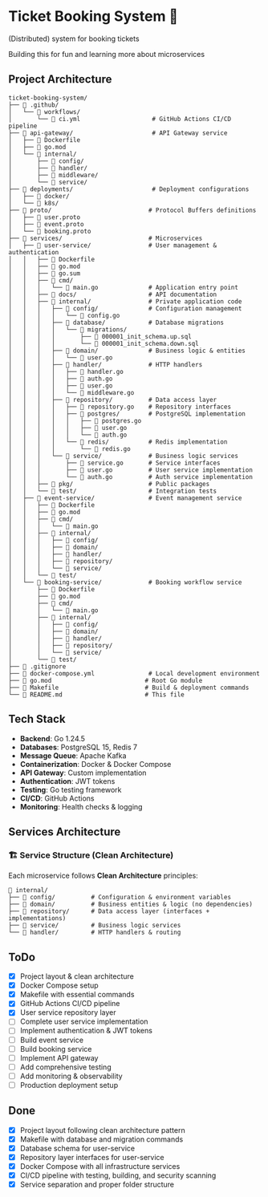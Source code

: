 # Ticket Booking System 🎫

(Distributed) system for booking tickets 

Building this for fun and learning more about microservices

## Project Architecture

```
ticket-booking-system/
├── 📁 .github/
│   └── 📁 workflows/
│       └── 📄 ci.yml                    # GitHub Actions CI/CD pipeline
├── 📁 api-gateway/                      # API Gateway service
│   ├── 📄 Dockerfile
│   ├── 📄 go.mod
│   └── 📁 internal/
│       ├── 📁 config/
│       ├── 📁 handler/
│       ├── 📁 middleware/
│       └── 📁 service/
├── 📁 deployments/                      # Deployment configurations
│   ├── 📁 docker/
│   └── 📁 k8s/
├── 📁 proto/                           # Protocol Buffers definitions
│   ├── 📄 user.proto
│   ├── 📄 event.proto
│   └── 📄 booking.proto
├── 📁 services/                        # Microservices
│   ├── 📁 user-service/                # User management & authentication
│   │   ├── 📄 Dockerfile
│   │   ├── 📄 go.mod
│   │   ├── 📄 go.sum
│   │   ├── 📁 cmd/
│   │   │   └── 📄 main.go              # Application entry point
│   │   ├── 📁 docs/                    # API documentation
│   │   ├── 📁 internal/                # Private application code
│   │   │   ├── 📁 config/              # Configuration management
│   │   │   │   └── 📄 config.go
│   │   │   ├── 📁 database/            # Database migrations
│   │   │   │   └── 📁 migrations/
│   │   │   │       ├── 📄 000001_init_schema.up.sql
│   │   │   │       └── 📄 000001_init_schema.down.sql
│   │   │   ├── 📁 domain/              # Business logic & entities
│   │   │   │   └── 📄 user.go
│   │   │   ├── 📁 handler/             # HTTP handlers
│   │   │   │   ├── 📄 handler.go
│   │   │   │   ├── 📄 auth.go
│   │   │   │   ├── 📄 user.go
│   │   │   │   └── 📄 middleware.go
│   │   │   ├── 📁 repository/          # Data access layer
│   │   │   │   ├── 📄 repository.go    # Repository interfaces
│   │   │   │   ├── 📁 postgres/        # PostgreSQL implementation
│   │   │   │   │   ├── 📄 postgres.go
│   │   │   │   │   ├── 📄 user.go
│   │   │   │   │   └── 📄 auth.go
│   │   │   │   └── 📁 redis/           # Redis implementation
│   │   │   │       └── 📄 redis.go
│   │   │   └── 📁 service/             # Business logic services
│   │   │       ├── 📄 service.go       # Service interfaces
│   │   │       ├── 📄 user.go          # User service implementation
│   │   │       └── 📄 auth.go          # Auth service implementation
│   │   ├── 📁 pkg/                     # Public packages
│   │   └── 📁 test/                    # Integration tests
│   ├── 📁 event-service/               # Event management service
│   │   ├── 📄 Dockerfile
│   │   ├── 📄 go.mod
│   │   ├── 📁 cmd/
│   │   │   └── 📄 main.go
│   │   ├── 📁 internal/
│   │   │   ├── 📁 config/
│   │   │   ├── 📁 domain/
│   │   │   ├── 📁 handler/
│   │   │   ├── 📁 repository/
│   │   │   └── 📁 service/
│   │   └── 📁 test/
│   └── 📁 booking-service/             # Booking workflow service
│       ├── 📄 Dockerfile
│       ├── 📄 go.mod
│       ├── 📁 cmd/
│       │   └── 📄 main.go
│       ├── 📁 internal/
│       │   ├── 📁 config/
│       │   ├── 📁 domain/
│       │   ├── 📁 handler/
│       │   ├── 📁 repository/
│       │   └── 📁 service/
│       └── 📁 test/
├── 📄 .gitignore
├── 📄 docker-compose.yml               # Local development environment
├── 📄 go.mod                          # Root Go module
├── 📄 Makefile                        # Build & deployment commands
└── 📄 README.md                       # This file
```

## Tech Stack 

- **Backend**: Go 1.24.5
- **Databases**: PostgreSQL 15, Redis 7
- **Message Queue**: Apache Kafka
- **Containerization**: Docker & Docker Compose
- **API Gateway**: Custom implementation
- **Authentication**: JWT tokens
- **Testing**: Go testing framework
- **CI/CD**: GitHub Actions
- **Monitoring**: Health checks & logging

## Services Architecture

### 🏗️ Service Structure (Clean Architecture)

Each microservice follows **Clean Architecture** principles:

```
📁 internal/
├── 📁 config/          # Configuration & environment variables
├── 📁 domain/          # Business entities & logic (no dependencies)
├── 📁 repository/      # Data access layer (interfaces + implementations)
├── 📁 service/         # Business logic services
└── 📁 handler/         # HTTP handlers & routing
``` 
## ToDo 

- [x] Project layout & clean architecture
- [x] Docker Compose setup
- [x] Makefile with essential commands
- [x] GitHub Actions CI/CD pipeline
- [x] User service repository layer
- [ ] Complete user service implementation
- [ ] Implement authentication & JWT tokens
- [ ] Build event service
- [ ] Build booking service
- [ ] Implement API gateway
- [ ] Add comprehensive testing
- [ ] Add monitoring & observability
- [ ] Production deployment setup

## Done  

- [x] Project layout following clean architecture pattern
- [x] Makefile with database and migration commands
- [x] Database schema for user-service
- [x] Repository layer interfaces for user-service
- [x] Docker Compose with all infrastructure services
- [x] CI/CD pipeline with testing, building, and security scanning
- [x] Service separation and proper folder structure